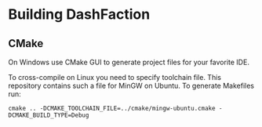 Building DashFaction
====================

CMake
-----

On Windows use CMake GUI to generate project files for your favorite IDE.

To cross-compile on Linux you need to specify toolchain file.
This repository contains such a file for MinGW on Ubuntu.
To generate Makefiles run:

    cmake .. -DCMAKE_TOOLCHAIN_FILE=../cmake/mingw-ubuntu.cmake -DCMAKE_BUILD_TYPE=Debug
